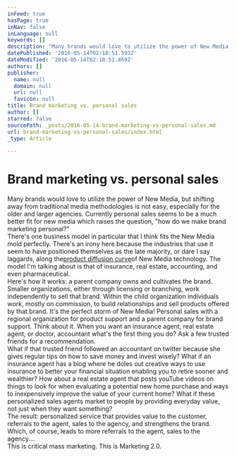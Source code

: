 ```yaml
---
inFeed: true
hasPage: true
inNav: false
inLanguage: null
keywords: []
description: "Many brands would love to utilize the power of New Media, but shifting away from traditional media methodologies is not easy, especially for the older and larger agencies. Currently personal sales seems to be a much better fit for new media which raises the question, \"how do we make brand marketing personal?\"  There's one business model in particular that I think fits the New Media mold perfectly. There's an irony here because the industries that use it seem to have positioned themselves as the late majority, or dare I say laggards, along theproduct diffusion curveof New Media technology. The model I'm talking about is that of insurance, real estate, accounting, and even pharmaceutical.  Here's how it works: a parent company owns and cultivates the brand. Smaller organizations, either through licensing or branching, work independently to sell that brand. Within the child organization individuals work, mostly on commission, to build relationships and sell products offered by that brand. It's the perfect storm of New Media! Personal sales with a regional organization for product support and a parent company for brand support. Think about it. When you want an insurance agent, real estate agent, or doctor, accountant what's the first thing you do? Ask a few trusted friends for a recommendation.  What if that trusted friend followed an accountant on twitter because she gives regular tips on how to save money and invest wisely? What if an insurance agent has a blog where he doles out creative ways to use insurance to better your financial situation enabling you to retire sooner and wealthier? How about a real estate agent that posts youTube videos on things to look for when evaluating a potential new home purchase and ways to inexpensively improve the value of your current home? What if these personalized sales agents market to people by providing everyday value, not just when they want something?  The result: personalized service that provides value to the customer, referrals to the agent, sales to the agency, and strengthens the brand. Which, of course, leads to more referrals to the agent, sales to the agency....  This is critical mass marketing. This is Marketing 2.0."
datePublished: '2016-05-14T02:18:51.593Z'
dateModified: '2016-05-14T02:18:51.469Z'
authors: []
publisher:
  name: null
  domain: null
  url: null
  favicon: null
title: Brand marketing vs. personal sales
author: []
starred: false
sourcePath: _posts/2016-05-14-brand-marketing-vs-personal-sales.md
url: brand-marketing-vs-personal-sales/index.html
_type: Article

---
```

# Brand marketing vs. personal sales

Many brands would love to utilize the power of New Media, but shifting away from traditional media methodologies is not easy, especially for the older and larger agencies. Currently personal sales seems to be a much better fit for new media which raises the question, "how do we make brand marketing personal?"  
There's one business model in particular that I think fits the New Media mold perfectly. There's an irony here because the industries that use it seem to have positioned themselves as the late majority, or dare I say laggards, along the[product diffusion curve][0]of New Media technology. The model I'm talking about is that of insurance, real estate, accounting, and even pharmaceutical.  
Here's how it works: a parent company owns and cultivates the brand. Smaller organizations, either through licensing or branching, work independently to sell that brand. Within the child organization individuals work, mostly on commission, to build relationships and sell products offered by that brand. It's the perfect storm of New Media! Personal sales with a regional organization for product support and a parent company for brand support. Think about it. When you want an insurance agent, real estate agent, or doctor, accountant what's the first thing you do? Ask a few trusted friends for a recommendation.  
What if that trusted friend followed an accountant on twitter because she gives regular tips on how to save money and invest wisely? What if an insurance agent has a blog where he doles out creative ways to use insurance to better your financial situation enabling you to retire sooner and wealthier? How about a real estate agent that posts youTube videos on things to look for when evaluating a potential new home purchase and ways to inexpensively improve the value of your current home? What if these personalized sales agents market to people by providing everyday value, not just when they want something?  
The result: personalized service that provides value to the customer, referrals to the agent, sales to the agency, and strengthens the brand. Which, of course, leads to more referrals to the agent, sales to the agency....  
This is critical mass marketing. This is Marketing 2.0\.

[0]: http://en.wikipedia.org/wiki/Diffusion_of_innovations "Diffusion of Innovation"